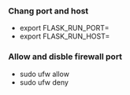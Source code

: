 ### Chang port and host
* export FLASK_RUN_PORT=<port>
* export FLASK_RUN_HOST=<host>

### Allow and disble firewall port
* sudo ufw allow <port>
* sudo ufw deny <port>